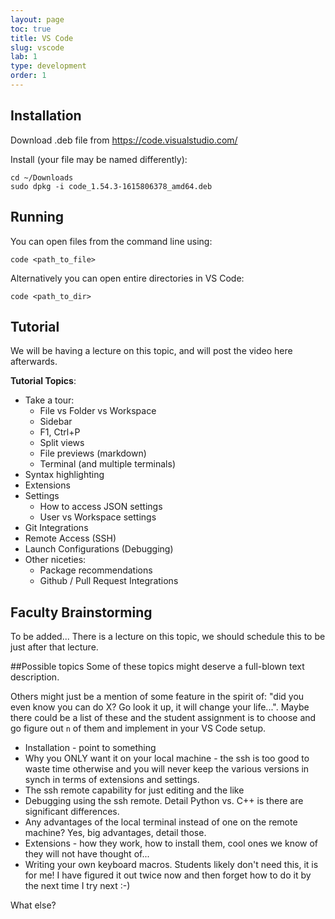 ```yaml
---
layout: page
toc: true
title: VS Code
slug: vscode
lab: 1
type: development
order: 1
---
```




## Installation

Download .deb file from <https://code.visualstudio.com/>

Install (your file may be named differently):
    
    cd ~/Downloads
    sudo dpkg -i code_1.54.3-1615806378_amd64.deb

## Running 

You can open files from the command line using:
```
code <path_to_file>
```

Alternatively you can open entire directories in VS Code:
``` 
code <path_to_dir>
```

## Tutorial

We will be having a lecture on this topic, and will post the video here afterwards.

**Tutorial Topics**:
  * Take a tour:
    * File vs Folder vs Workspace
    * Sidebar
    * F1, Ctrl+P
    * Split views
    * File previews (markdown)
    * Terminal (and multiple terminals)
  * Syntax highlighting 
  * Extensions    
  * Settings 
    * How to access JSON settings
    * User vs Workspace settings
  * Git Integrations
  * Remote Access (SSH)
  * Launch Configurations (Debugging)
  * Other niceties: 
    * Package recommendations
    * Github / Pull Request Integrations
  


## Faculty Brainstorming 
  To be added...   There is a lecture on this topic, we should schedule this to be just after that lecture.

##Possible topics
Some of these topics might deserve a full-blown text description.  

Others might just be a mention of some feature in the spirit of: "did you even know you can do X?  Go look it up, it will change your life...".    Maybe there could be a list of these and the student assignment is to choose and go figure out `n` of them and implement in your VS Code setup.   

- Installation - point to something
- Why you ONLY want it on your local machine - the ssh is too good to waste time otherwise and you will never keep the various versions in synch in terms of extensions and settings.
- The ssh remote capability for just editing and the like
- Debugging using the ssh remote.  Detail Python vs. C++ is there are significant differences.
- Any advantages of the local terminal instead of one on the remote machine?  Yes, big advantages, detail those.
- Extensions - how they work, how to install them, cool ones we know of they will not have  thought of...
- Writing your own keyboard macros.  Students likely don't need this, it is for me!  I have figured it out twice now and then forget how to do it by the next time I try next :-)

What else?
